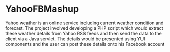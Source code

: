 YahooFBMashup
=============
Yahoo weather is an online service including current weather condition and forecast. The project involved developing a PHP script which would extract these weather details from Yahoo RSS feeds and then send the data to the client via a Java servlet. The details would be presented using YUI components and the user can post these details onto his Facebook account
